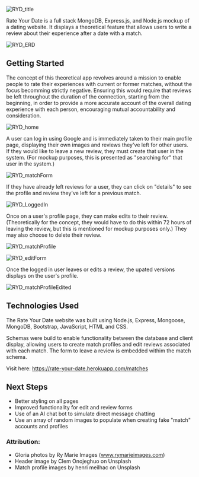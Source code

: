 ![RYD_title](https://images.squarespace-cdn.com/content/v1/5865abc3cd0f680962234f16/1650030546307-44CBBWSCDCALLFSJIOTN/image-asset.png?format=2500w)

Rate Your Date is a full stack MongoDB, Express.js, and Node.js mockup of a dating website. It displays a theoretical feature that allows users to write a review about their experience after a date with a match. 

![RYD_ERD](https://images.squarespace-cdn.com/content/v1/5865abc3cd0f680962234f16/1650029395535-7M4OOUTHS78GZ579M8EY/Rate+Your+Date+ERD.png?format=2500w)


## Getting Started
The concept of this theoretical app revolves around a mission to enable people to rate their experiences with current or former matches, without the focus becomming strictly negative. Ensuring this would require that reviews be left throughout the duration of the connection, starting from the beginning, in order to provide a more accurate account of the overall dating experience with each person, encouraging mutual accountability and consideration.

![RYD_home](https://images.squarespace-cdn.com/content/v1/5865abc3cd0f680962234f16/1650030383107-O4IIOP3VYI4UZKURDIEL/RYD+logged+out+homepage.png?format=2500w)


A user can log in using Google and is immediately taken to their main profile page, displaying their own images and reviews they've left for other users. If they would like to leave a new review, they must create that user in the system. (For mockup purposes, this is presented as "searching for" that user in the system.)


![RYD_matchForm](https://images.squarespace-cdn.com/content/v1/5865abc3cd0f680962234f16/1650030381766-3G1P2M0N3KC1ST25JLSK/RYD+review+a+match+form.png?format=2500w)


If they have already left reviews for a user, they can click on "details" to see the profile and review they've left for a previous match.


![RYD_LoggedIn](https://images.squarespace-cdn.com/content/v1/5865abc3cd0f680962234f16/1650030383370-IPECF71PP5HXNM0Y044F/RYD+logged+in+user+profile.png?format=2500w)


Once on a user's profile page, they can make edits to their review. (Theoretically for the concept, they would have to do this within 72 hours of leaving the review, but this is mentioned for mockup purposes only.) They may also choose to delete their review.


![RYD_matchProfile](https://images.squarespace-cdn.com/content/v1/5865abc3cd0f680962234f16/1650030381818-C4NSSWYN9HULU7EH73R0/RYD+edit+or+delete+a+review+.png?format=2500w)

![RYD_editForm](https://images.squarespace-cdn.com/content/v1/5865abc3cd0f680962234f16/1650030422323-4IJDF8JXJ4M6UTJL4ZGD/RYD+Edit+a+review.png?format=2500w)


Once the logged in user leaves or edits a review, the upated versions displays on the user's profile.


![RYD_matchProfileEdited](https://images.squarespace-cdn.com/content/v1/5865abc3cd0f680962234f16/1650033639385-ZCDY8QHUS0L4KJN3OIWX/Screen+Shot+2022-04-15+at+10.40.31+AM.png?format=2500w)

## Technologies Used
The Rate Your Date website was built using Node.js, Express, Mongoose, MongoDB, Bootstrap, JavaScript, HTML and CSS.

Schemas were build to enable functionality between the database and client display, allowing users to create match profiles and edit reviews associated with each match. The form to leave a review is embedded withim the match schema.






Visit here: https://rate-your-date.herokuapp.com/matches


## Next Steps
- Better styling on all pages
- Improved functionality for edit and review forms
- Use of an AI chat bot to simulate direct message chatting
- Use an array of random images to populate when creating fake "match" accounts and profiles

### Attribution:
- Gloria photos by Ry Marie Images (www.rymarieimages.com) 
- Header image by Clem Onojeghuo on Unsplash
- Match profile images by henri meilhac on Unsplash



